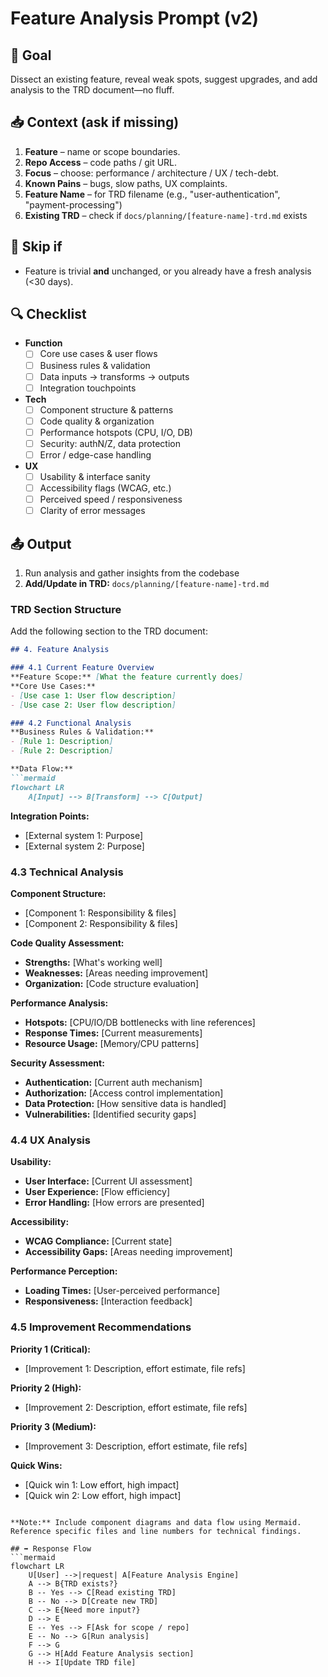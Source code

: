 # Feature Analysis Prompt (v2)

## 🎯 Goal
Dissect an existing feature, reveal weak spots, suggest upgrades, and add analysis to the TRD document—no fluff.

## 📥 Context (ask if missing)
1. **Feature** – name or scope boundaries.
2. **Repo Access** – code paths / git URL.
3. **Focus** – choose: performance / architecture / UX / tech-debt.
4. **Known Pains** – bugs, slow paths, UX complaints.
5. **Feature Name** – for TRD filename (e.g., "user-authentication", "payment-processing")
6. **Existing TRD** – check if `docs/planning/[feature-name]-trd.md` exists

## 🚦 Skip if
- Feature is trivial **and** unchanged, or you already have a fresh analysis (<30 days).

## 🔍 Checklist
- **Function**  
  - [ ] Core use cases & user flows  
  - [ ] Business rules & validation  
  - [ ] Data inputs → transforms → outputs  
  - [ ] Integration touchpoints  

- **Tech**  
  - [ ] Component structure & patterns  
  - [ ] Code quality & organization  
  - [ ] Performance hotspots (CPU, I/O, DB)  
  - [ ] Security: authN/Z, data protection  
  - [ ] Error / edge-case handling  

- **UX**  
  - [ ] Usability & interface sanity  
  - [ ] Accessibility flags (WCAG, etc.)  
  - [ ] Perceived speed / responsiveness  
  - [ ] Clarity of error messages  

## 📤 Output
1. Run analysis and gather insights from the codebase
2. **Add/Update in TRD:** `docs/planning/[feature-name]-trd.md`

### TRD Section Structure
Add the following section to the TRD document:

```markdown
## 4. Feature Analysis

### 4.1 Current Feature Overview
**Feature Scope:** [What the feature currently does]
**Core Use Cases:**
- [Use case 1: User flow description]
- [Use case 2: User flow description]

### 4.2 Functional Analysis
**Business Rules & Validation:**
- [Rule 1: Description]
- [Rule 2: Description]

**Data Flow:**
```mermaid
flowchart LR
    A[Input] --> B[Transform] --> C[Output]
```

**Integration Points:**
- [External system 1: Purpose]
- [External system 2: Purpose]

### 4.3 Technical Analysis
**Component Structure:**
- [Component 1: Responsibility & files]
- [Component 2: Responsibility & files]

**Code Quality Assessment:**
- **Strengths:** [What's working well]
- **Weaknesses:** [Areas needing improvement]
- **Organization:** [Code structure evaluation]

**Performance Analysis:**
- **Hotspots:** [CPU/IO/DB bottlenecks with line references]
- **Response Times:** [Current measurements]
- **Resource Usage:** [Memory/CPU patterns]

**Security Assessment:**
- **Authentication:** [Current auth mechanism]
- **Authorization:** [Access control implementation]
- **Data Protection:** [How sensitive data is handled]
- **Vulnerabilities:** [Identified security gaps]

### 4.4 UX Analysis
**Usability:**
- **User Interface:** [Current UI assessment]
- **User Experience:** [Flow efficiency]
- **Error Handling:** [How errors are presented]

**Accessibility:**
- **WCAG Compliance:** [Current state]
- **Accessibility Gaps:** [Areas needing improvement]

**Performance Perception:**
- **Loading Times:** [User-perceived performance]
- **Responsiveness:** [Interaction feedback]

### 4.5 Improvement Recommendations
**Priority 1 (Critical):**
- [Improvement 1: Description, effort estimate, file refs]

**Priority 2 (High):**
- [Improvement 2: Description, effort estimate, file refs]

**Priority 3 (Medium):**
- [Improvement 3: Description, effort estimate, file refs]

**Quick Wins:**
- [Quick win 1: Low effort, high impact]
- [Quick win 2: Low effort, high impact]
```

**Note:** Include component diagrams and data flow using Mermaid. Reference specific files and line numbers for technical findings.

## ➡️ Response Flow
```mermaid
flowchart LR
    U[User] -->|request| A[Feature Analysis Engine]
    A --> B{TRD exists?}
    B -- Yes --> C[Read existing TRD]
    B -- No --> D[Create new TRD]
    C --> E{Need more input?}
    D --> E
    E -- Yes --> F[Ask for scope / repo]
    E -- No --> G[Run analysis]
    F --> G
    G --> H[Add Feature Analysis section]
    H --> I[Update TRD file]
```
